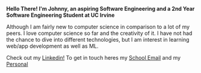  **Hello There! I'm Johnny, an aspiring Software Engineering and a 2nd Year Software Engineering Student at UC Irvine**

Although I am fairly new to computer science in comparison to a lot of my peers. I love computer science so far and the creativity of it. I have not had the chance to dive into different technologies, but I am interest in learning web/app development as well as ML.

Check out my [Linkedin!](https://www.linkedin.com/in/johnnydouci/) To get in touch heres my [School Email](johnnyhd@uci.edu) and my [Personal](dojohnny847@gmail.com)
<!--
**johnnnydo/johnnnydo** is a ✨ _special_ ✨ repository because its `README.md` (this file) appears on your GitHub profile.


Here are some ideas to get you started:

- 🔭 I’m currently working on ...
- 🌱 I’m currently learning ...
- 👯 I’m looking to collaborate on ...
- 🤔 I’m looking for help with ...
- 💬 Ask me about ...
- 📫 How to reach me: ...
- 😄 Pronouns: ...
- ⚡ Fun fact: ...
-->
